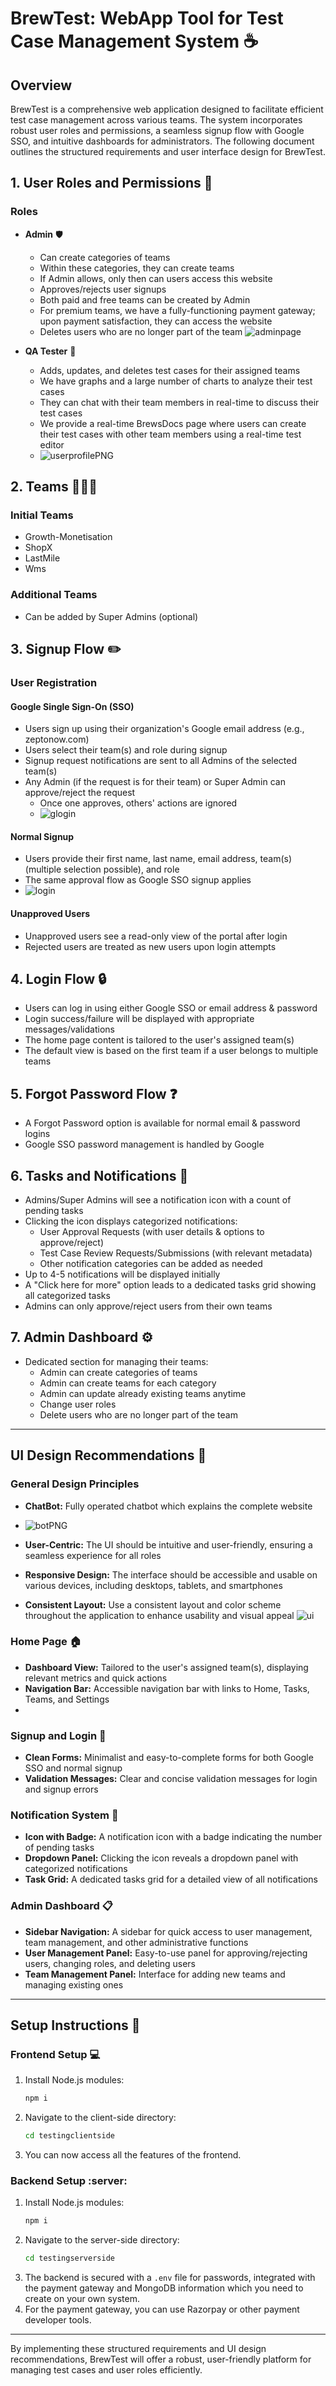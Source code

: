 # **BrewTest: WebApp Tool for Test Case Management System** :coffee:

## **Overview**
BrewTest is a comprehensive web application designed to facilitate efficient test case management across various teams. The system incorporates robust user roles and permissions, a seamless signup flow with Google SSO, and intuitive dashboards for administrators. The following document outlines the structured requirements and user interface design for BrewTest.

## **1. User Roles and Permissions** :key:

### **Roles**
- **Admin** :shield:
  - Can create categories of teams
  - Within these categories, they can create teams
  - If Admin allows, only then can users access this website
  - Approves/rejects user signups
  - Both paid and free teams can be created by Admin
  - For premium teams, we have a fully-functioning payment gateway; upon payment satisfaction, they can access the website
  - Deletes users who are no longer part of the team
    ![adminpage](https://github.com/anupamxy/SIMPLE_TEST_CASE/assets/123785384/b384e5f6-931d-4842-befa-e819e9109869)


- **QA Tester** :test_tube:
  - Adds, updates, and deletes test cases for their assigned teams
  - We have graphs and a large number of charts to analyze their test cases
  - They can chat with their team members in real-time to discuss their test cases
  - We provide a real-time BrewsDocs page where users can create their test cases with other team members using a real-time test editor
  - ![userprofilePNG](https://github.com/anupamxy/SIMPLE_TEST_CASE/assets/123785384/abbfd8cb-d2da-49c2-bf20-f0bd6942c286)

## **2. Teams** :people_holding_hands:

### **Initial Teams**
  - Growth-Monetisation
  - ShopX
  - LastMile
  - Wms

### **Additional Teams**
  - Can be added by Super Admins (optional)

## **3. Signup Flow** :pencil2:

### **User Registration**
#### **Google Single Sign-On (SSO)**
- Users sign up using their organization's Google email address (e.g., zeptonow.com)
- Users select their team(s) and role during signup
- Signup request notifications are sent to all Admins of the selected team(s)
- Any Admin (if the request is for their team) or Super Admin can approve/reject the request
  - Once one approves, others' actions are ignored
  - 
    ![glogin](https://github.com/anupamxy/SIMPLE_TEST_CASE/assets/123785384/ff6501fc-7afe-4804-bf36-c3ed18c472c2)


#### **Normal Signup**
- Users provide their first name, last name, email address, team(s) (multiple selection possible), and role
- The same approval flow as Google SSO signup applies
- ![login](https://github.com/anupamxy/SIMPLE_TEST_CASE/assets/123785384/4adf3f84-12b9-41f2-b653-e797e85ea2b0)


#### **Unapproved Users**
- Unapproved users see a read-only view of the portal after login
- Rejected users are treated as new users upon login attempts

## **4. Login Flow** :lock:

- Users can log in using either Google SSO or email address & password
- Login success/failure will be displayed with appropriate messages/validations
- The home page content is tailored to the user's assigned team(s)
- The default view is based on the first team if a user belongs to multiple teams

## **5. Forgot Password Flow** :question:

- A Forgot Password option is available for normal email & password logins
- Google SSO password management is handled by Google

## **6. Tasks and Notifications** :bell:

- Admins/Super Admins will see a notification icon with a count of pending tasks
- Clicking the icon displays categorized notifications:
  - User Approval Requests (with user details & options to approve/reject)
  - Test Case Review Requests/Submissions (with relevant metadata)
  - Other notification categories can be added as needed
- Up to 4-5 notifications will be displayed initially
- A "Click here for more" option leads to a dedicated tasks grid showing all categorized tasks
- Admins can only approve/reject users from their own teams

## **7. Admin Dashboard** :gear:

- Dedicated section for managing their teams:
  - Admin can create categories of teams
  - Admin can create teams for each category
  - Admin can update already existing teams anytime
  - Change user roles
  - Delete users who are no longer part of the team

---

## **UI Design Recommendations** :art:

### **General Design Principles**
- **ChatBot:** Fully operated chatbot which explains the complete website
- ![botPNG](https://github.com/anupamxy/SIMPLE_TEST_CASE/assets/123785384/097be13f-d71d-48d2-88ab-7916dabbcc71)

- **User-Centric:** The UI should be intuitive and user-friendly, ensuring a seamless experience for all roles
- **Responsive Design:** The interface should be accessible and usable on various devices, including desktops, tablets, and smartphones
- **Consistent Layout:** Use a consistent layout and color scheme throughout the application to enhance usability and visual appeal
![ui](https://github.com/anupamxy/SIMPLE_TEST_CASE/assets/123785384/20b78d75-4122-4d63-a792-be81dc2df7a6)

### **Home Page** :house:

- **Dashboard View:** Tailored to the user's assigned team(s), displaying relevant metrics and quick actions
- **Navigation Bar:** Accessible navigation bar with links to Home, Tasks, Teams, and Settings
- 

### **Signup and Login** :memo:

- **Clean Forms:** Minimalist and easy-to-complete forms for both Google SSO and normal signup
- **Validation Messages:** Clear and concise validation messages for login and signup errors

### **Notification System** :bell:

- **Icon with Badge:** A notification icon with a badge indicating the number of pending tasks
- **Dropdown Panel:** Clicking the icon reveals a dropdown panel with categorized notifications
- **Task Grid:** A dedicated tasks grid for a detailed view of all notifications

### **Admin Dashboard** :clipboard:

- **Sidebar Navigation:** A sidebar for quick access to user management, team management, and other administrative functions
- **User Management Panel:** Easy-to-use panel for approving/rejecting users, changing roles, and deleting users
- **Team Management Panel:** Interface for adding new teams and managing existing ones

---

## **Setup Instructions** :wrench:

### **Frontend Setup** :computer:
1. Install Node.js modules:
   ```bash
   npm i
   ```
2. Navigate to the client-side directory:
   ```bash
   cd testingclientside
   ```
3. You can now access all the features of the frontend.

### **Backend Setup** :server:
1. Install Node.js modules:
   ```bash
   npm i
   ```
2. Navigate to the server-side directory:
   ```bash
   cd testingserverside
   ```
3. The backend is secured with a `.env` file for passwords, integrated with the payment gateway and MongoDB information which you need to create on your own system.
4. For the payment gateway, you can use Razorpay or other payment developer tools.

---

By implementing these structured requirements and UI design recommendations, BrewTest will offer a robust, user-friendly platform for managing test cases and user roles efficiently.
